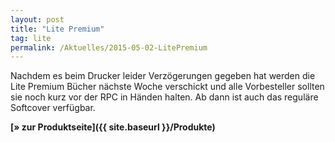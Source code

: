 ```yaml
---
layout: post
title: "Lite Premium"
tag: lite
permalink: /Aktuelles/2015-05-02-LitePremium
---
```


Nachdem es beim Drucker leider Verzögerungen gegeben hat werden die Lite Premium Bücher nächste Woche verschickt und alle Vorbesteller sollten sie noch kurz vor der RPC in Händen halten. Ab dann ist auch das reguläre Softcover verfügbar.

**[&raquo; zur Produktseite]({{ site.baseurl }}/Produkte)**



